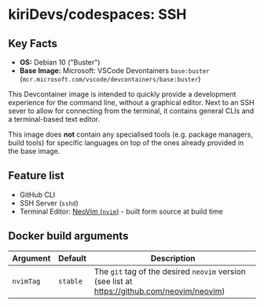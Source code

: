 # kiriDevs/codespaces: SSH

## Key Facts

- **OS:** Debian 10 ("Buster")
- **Base Image:**  Microsoft: VSCode Devontainers `base:buster`
(`mcr.microsoft.com/vscode/devcontainers/base:buster`)

This Devcontainer image is intended to quickly provide a development experience for the command line, without a graphical editor.
Next to an SSH sever to allow for connecting from the terminal, it contains general CLIs and a terminal-based text editor.

This image does **not** contain any specialised tools (e.g. package managers, build tools) for specific languages on top of the ones already provided in the base image.

## Feature list

- GitHub CLI
- SSH Server (`sshd`)
- Terminal Editor: [NeoVim (`nvim`)](https://github.com/neovim/neovim) - built form source at build time

## Docker build arguments

Argument | Default | Description
--- | --- | ---
`nvimTag` | `stable` | The `git` tag of the desired `neovim` version (see list at https://github.com/neovim/neovim)
